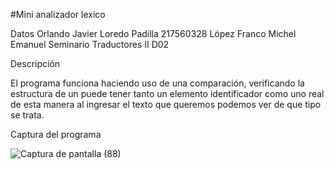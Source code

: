 #Mini analizador lexico 

Datos 
Orlando Javier Loredo Padilla 
217560328
López Franco Michel Emanuel 
Seminario Traductores II D02

Descripción

El programa funciona haciendo uso de una comparación, verificando la estructura de un puede tener tanto un elemento identificador como uno real de esta manera al ingresar el texto que queremos podemos ver de que tipo se trata. 

Captura del programa 

![Captura de pantalla (88)](https://user-images.githubusercontent.com/123122353/213877036-4ee0d87b-934c-4b6b-8d53-80b1bf5e5360.png)
